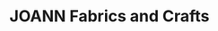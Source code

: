 ---
title: "JOANN Fabrics and Crafts"
url: /ross-town-center/joann-fabrics-and-crafts/
shop: craft
---